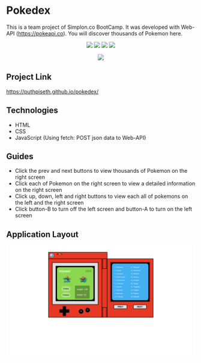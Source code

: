 # Pokedex
This is a team project of Simplon.co BootCamp. It was developed with Web-API (https://pokeapi.co). You will discover thousands of Pokemon here. 

<p align="center">
    <img src="https://img.shields.io/github/repo-size/Puthpiseth/pokedex" />
    <img src="https://img.shields.io/github/issues/Puthpiseth/pokedex" />
    <img src="https://img.shields.io/github/last-commit/Puthpiseth/pokedex" />
    <img src="https://img.shields.io/badge/License-MIT-yellow.svg" />
</p>
<p align="center">
    <img src="https://img.shields.io/badge/Javascript-red" />
  

## Project Link
https://puthpiseth.github.io/pokedex/

## Technologies
- HTML
- CSS
- JavaScript (Using fetch: POST json data to Web-API)

## Guides
- Click the prev and next buttons to view thousands of Pokemon on the right screen
- Click each of Pokemon on the right screen to view a detailed information on the right screen
- Click up, down, left and right buttons to view each all of pokemons on the left and the right screen
- Click button-B to turn off the left screen and button-A to turn on the left screen

## Application Layout
![](pokedexMarquette.png)
